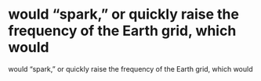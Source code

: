 # would “spark,” or quickly raise the frequency of the Earth grid, which would

would “spark,” or quickly raise the frequency of the Earth grid, which would